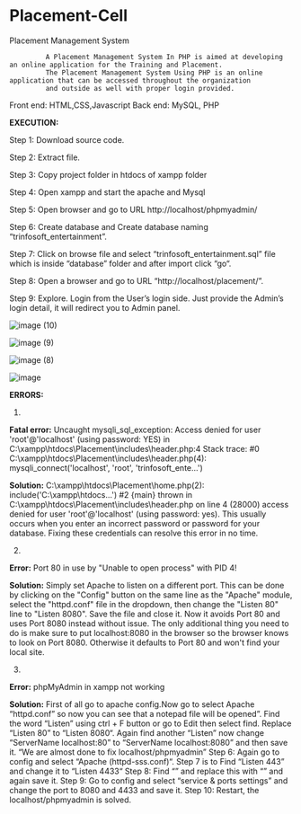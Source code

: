 # Placement-Cell
Placement Management System

             A Placement Management System In PHP is aimed at developing an online application for the Training and Placement. 
             The Placement Management System Using PHP is an online application that can be accessed throughout the organization 
             and outside as well with proper login provided.
             
Front end: HTML,CSS,Javascript
Back end: MySQL, PHP

**EXECUTION:**

Step 1: Download source code.

Step 2: Extract file.

Step 3: Copy project folder in htdocs of xampp folder

Step 4: Open xampp and start the apache and Mysql

Step 5: Open browser and go to URL http://localhost/phpmyadmin/

Step 6: Create database and Create database naming “trinfosoft_entertainment”.

Step 7: Click on browse file and select “trinfosoft_entertainment.sql” file which is inside “database” folder and after import click “go“.

Step 8: Open a browser and go to URL “http://localhost/placement/”.

Step 9: Explore. Login from the User’s login side. Just provide the Admin’s login detail, it will redirect you to Admin panel.

![image (10)](https://user-images.githubusercontent.com/122424835/211743256-3220b794-412d-46d2-ad57-cd2a18cc610b.png)

![image (9)](https://user-images.githubusercontent.com/122424835/211742290-5b2ab2a0-ee44-4966-9e00-d850bd319340.png)

![image (8)](https://user-images.githubusercontent.com/122424835/211742330-c8c51dfd-c71b-4f60-aba0-7a6dfbcecd9d.png)

![image](https://user-images.githubusercontent.com/122424835/211742342-54b5d6e5-a175-4efb-8de1-ed3568876f39.jpg)



**ERRORS:**

1.
**Fatal error:** Uncaught mysqli_sql_exception: Access denied for user 'root'@'localhost' (using password: YES) in C:\xampp\htdocs\Placement\includes\header.php:4 Stack trace: #0 C:\xampp\htdocs\Placement\includes\header.php(4): mysqli_connect('localhost', 'root', 'trinfosoft_ente...') 

**Solution:** C:\xampp\htdocs\Placement\home.php(2): include('C:\\xampp\\htdocs...') #2 {main} thrown in C:\xampp\htdocs\Placement\includes\header.php on line 4 (28000) access denied for user 'root'@'localhost' (using password: yes). This usually occurs when you enter an incorrect password or password for your database. Fixing these credentials can resolve this error in no time.

2.
**Error:**
Port 80 in use by "Unable to open process" with PID 4!

**Solution:**
Simply set Apache to listen on a different port. This can be done by clicking on the "Config" button on the same line as the "Apache" module, select the "httpd.conf" file in the dropdown, then change the "Listen 80" line to "Listen 8080". Save the file and close it.
Now it avoids Port 80 and uses Port 8080 instead without issue. The only additional thing you need to do is make sure to put localhost:8080 in the browser so the browser knows to look on Port 8080. Otherwise it defaults to Port 80 and won't find your local site.

3.
**Error:** phpMyAdmin in xampp not working

**Solution:**
First of all go to apache config.Now go to select Apache “httpd.conf” so now you can see that a notepad file will be opened”.
Find the word “Listen” using ctrl + F button or go to Edit then select find. Replace “Listen 80” to “Listen 8080“.
Again find another “Listen” now change “ServerName localhost:80” to “ServerName localhost:8080” and then save it.
“We are almost done to fix localhost/phpmyadmin” Step 6: Again go to config and select “Apache (httpd-sss.conf)“.
Step 7 is to Find “Listen 443” and change it to “Listen 4433“
Step 8: Find “” and replace this with “” and again save it.
Step 9: Go to config and select “service & ports settings” and change the port to 8080 and 4433 and save it.
Step 10: Restart, the localhost/phpmyadmin is solved.



